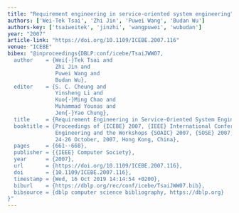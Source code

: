 ```yaml
---
title: "Requirement engineering in service-oriented system engineering"
authors: ['Wei-Tek Tsai', 'Zhi Jin', 'Puwei Wang', 'Budan Wu']
authors-key: ['tsaiweitek', 'jinzhi', 'wangpuwei', 'wubudan']
year: "2007"
article-link: "https://doi.org/10.1109/ICEBE.2007.116"
venue: "ICEBE"
bibex: "@inproceedings{DBLP:conf/icebe/TsaiJWW07,
  author    = {Wei{-}Tek Tsai and
               Zhi Jin and
               Puwei Wang and
               Budan Wu},
  editor    = {S. C. Cheung and
               Yinsheng Li and
               Kuo{-}Ming Chao and
               Muhammad Younas and
               Jen{-}Yao Chung},
  title     = {Requirement Engineering in Service-Oriented System Engineering},
  booktitle = {Proceedings of {ICEBE} 2007, {IEEE} International Conference on e-Business
               Engineering and the Workshops {SOAIC} 2007, {SOSE} 2007, {SOKM} 2007,
               24-26 October, 2007, Hong Kong, China},
  pages     = {661--668},
  publisher = {{IEEE} Computer Society},
  year      = {2007},
  url       = {https://doi.org/10.1109/ICEBE.2007.116},
  doi       = {10.1109/ICEBE.2007.116},
  timestamp = {Wed, 16 Oct 2019 14:14:54 +0200},
  biburl    = {https://dblp.org/rec/conf/icebe/TsaiJWW07.bib},
  bibsource = {dblp computer science bibliography, https://dblp.org}
}"
---
```

